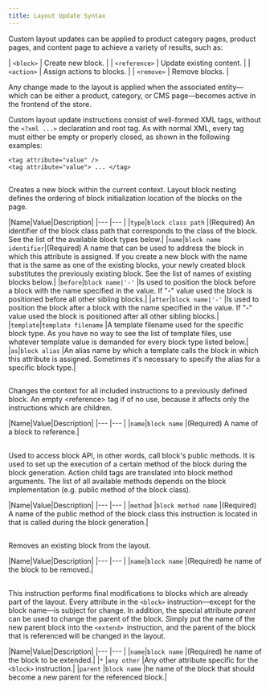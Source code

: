 ```yaml
---
title: Layout Update Syntax
---
```


Custom layout updates can be applied to product category pages, product pages, and content page to achieve a variety of results, such as:

| `<block>` | Create new block. |
| `<reference>` | Update existing content. |
| `<action>` | Assign actions to blocks. |
| `<remove>` | Remove blocks. |

Any change made to the layout is applied when the associated entity—which can be either a product, category, or CMS page—becomes active in the frontend of the store.

Custom layout update instructions consist of well-formed XML tags, without the `<?xml ...>` declaration and root tag. As with normal XML, every tag must either be empty or properly closed, as shown in the following examples:

```
<tag attribute="value" />
<tag attribute="value"> ... </tag>
```

## <block>

Creates a new block within the current context. Layout block nesting defines the ordering of block initialization location of the blocks on the page.

|Name|Value|Description|
|--- |--- |
|`type`|`block class path` |(Required) An identifier of the block class path that corresponds to the class of the block. See the list of the available block types below.|
|`name`|`block name identifier`|(Required) A name that can be used to address the block in which this attribute is assigned. If you create a new block with the name that is the same as one of the existing blocks, your newly created block substitutes the previously existing block. See the list of names of existing blocks below.|
|`before`|`block name|'-'` |Is used to position the block before a block with the name specified in the value. If "-" value used the block is positioned before all other sibling blocks.|
|`after`|`block name|'-'` |Is used to position the block after a block with the name specified in the value. If "-" value used the block is positioned after all other sibling blocks.|
|`template`|`template filename` |A template filename used for the specific block type. As you have no way to see the list of template files, use whatever template value is demanded for every block type listed below.|
|`as`|`block alias` |An alias name by which a template calls the block in which this attribute is assigned. Sometimes it's necessary to specify the alias for a specific block type.|

## <reference>

Changes the context for all included instructions to a previously defined block. An empty &lt;reference&gt; tag if of no use, because it affects only the instructions which are children.

|Name|Value|Description|
|--- |--- |
|`name`|`block name` |(Required) A name of a block to reference.|

## <action>

Used to access block API, in other words, call block's public methods. It is used to set up the execution of a certain method of the block during the block generation. Action child tags are translated into block method arguments. The list of all available methods depends on the block implementation (e.g. public method of the block class).

|Name|Value|Description|
|--- |--- |
|`method` |`block method name` |(Required) A name of the public method of the block class this instruction is located in that is called during the block generation.|

## <remove>

Removes an existing block from the layout.

|Name|Value|Description|
|--- |--- |
|`name`|`block name` |(Required) he name of the block to be removed.|

## <extend>

This instruction performs final modifications to blocks which are already part of the layout. Every attribute in the `<block>` instruction—except for the block name—is subject for change. In addition, the special attribute *parent* can be used to change the parent of the block. Simply put the name of the new parent block into the `<extend> `instruction, and the parent of the block that is referenced will be changed in the layout.

|Name|Value|Description|
|--- |--- |
|`name`|`block name` |(Required) he name of the block to be extended.|
|`*` |`any other` |Any other attribute specific for the `<block>` instruction.|
|`parent` |`block name` |he name of the block that should become a new parent for the referenced block.|

